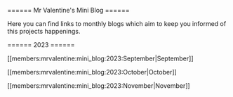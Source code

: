 ====== Mr Valentine's Mini Blog ======

Here you can find links to monthly blogs which aim to keep you informed of this projects happenings.

====== 2023 ======

[[members:mrvalentine:mini_blog:2023:September|September]]

[[members:mrvalentine:mini_blog:2023:October|October]]

[[members:mrvalentine:mini_blog:2023:November|November]]
